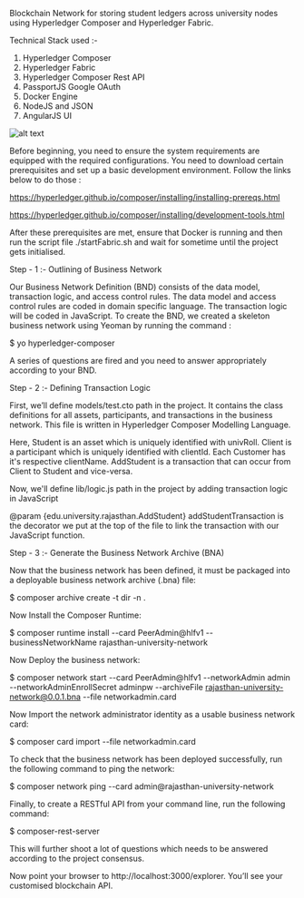 Blockchain Network for storing student ledgers across university nodes using Hyperledger Composer and Hyperledger Fabric.

Technical Stack used :-

1. Hyperledger Composer
2. Hyperledger Fabric
3. Hyperledger Composer Rest API
4. PassportJS Google OAuth
5. Docker Engine
6. NodeJS and JSON
7. AngularJS UI

![alt text](https://raw.githubusercontent.com/username/projectname/branch/path/to/img.png)

Before beginning, you need to ensure the system requirements are equipped with the required configurations. You need to download certain prerequisites and set up a basic development environment. Follow the links below to do those :

https://hyperledger.github.io/composer/installing/installing-prereqs.html

https://hyperledger.github.io/composer/installing/development-tools.html

After these prerequisites are met, ensure that Docker is running and then run the script file ./startFabric.sh and wait for sometime until the project gets initialised.

Step - 1 :- Outlining of Business Network

Our Business Network Definition (BND) consists of the data model, transaction logic, and access control rules. The data model and access control rules are coded in domain specific language. The transaction logic will be coded in JavaScript.
To create the BND, we created a skeleton business network using Yeoman by running the command :

$ yo hyperledger-composer

A series of questions are fired and you need to answer appropriately according to your BND.

Step - 2 :- Defining Transaction Logic

First, we’ll define models/test.cto path in the project. It contains the class definitions for all assets, participants, and transactions in the business network. This file is written in Hyperledger Composer Modelling Language.

Here, Student is an asset which is uniquely identified with univRoll. 
Client is a participant which is uniquely identified with clientId. Each Customer has it's respective clientName.
AddStudent is a transaction that can occur from Client to Student and vice-versa.

Now, we'll define lib/logic.js path in the project by adding transaction logic in JavaScript

@param {edu.university.rajasthan.AddStudent} addStudentTransaction is the decorator we put at the top of the file to link the transaction with our JavaScript function.

Step - 3 :- Generate the Business Network Archive (BNA)

Now that the business network has been defined, it must be packaged into a deployable business network archive (.bna) file:

$ composer archive create -t dir -n .

Now Install the Composer Runtime:

$ composer runtime install --card PeerAdmin@hlfv1 --businessNetworkName rajasthan-university-network

Now Deploy the business network:

$ composer network start --card PeerAdmin@hlfv1 --networkAdmin admin --networkAdminEnrollSecret adminpw --archiveFile rajasthan-university-network@0.0.1.bna --file networkadmin.card

Now Import the network administrator identity as a usable business network card:

$ composer card import --file networkadmin.card

To check that the business network has been deployed successfully, run the following command to ping the network:

$ composer network ping --card admin@rajasthan-university-network

Finally, to create a RESTful API from your command line, run the following command:

$ composer-rest-server

This will further shoot a lot of questions which needs to be answered according to the project consensus.

Now point your browser to http://localhost:3000/explorer.
You’ll see your customised blockchain API.
